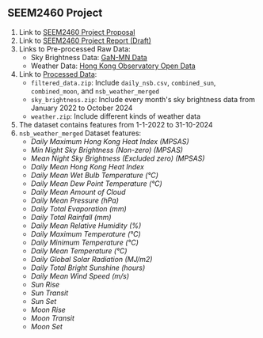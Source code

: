 ## SEEM2460 Project

1. Link to [SEEM2460 Project Proposal](https://docs.google.com/document/d/14zvYhnD2CBXRDK7w4SIBz02xTEZQ-CqUO9WUBEokABE/edit?usp=sharing)
2. Link to [SEEM2460 Project Report (Draft)](https://docs.google.com/document/d/1emKuPpGyVyJkWz67jpGSr0c8v-vnFvBBkfaWSqV3yDQ/edit?usp=sharing)
3. Links to Pre-processed Raw Data:
   - Sky Brightness Data: [GaN-MN Data](https://globeatnight.org/gan-mn/)
   - Weather Data: [Hong Kong Observatory Open Data](https://www.hko.gov.hk/en/abouthko/opendata_intro.htm)
4. Link to [Processed Data](https://drive.google.com/drive/folders/19-j077JSlG8R-ns6nsTmUky4P4rrGH9S?usp=sharing):
   - `filtered_data.zip`: Include `daily_nsb.csv`, `combined_sun`, `combined_moon`, and `nsb_weather_merged`
   - `sky_brightness.zip`: Include every month's sky brightness data from January 2022 to October 2024
   - `weather.zip`: Include different kinds of weather data
6. The dataset contains features from 1-1-2022 to 31-10-2024
7. `nsb_weather_merged` Dataset features:
   - _Daily Maximum Hong Kong Heat Index (MPSAS)_
   - _Min Night Sky Brightness (Non-zero) (MPSAS)_
   - _Mean Night Sky Brightness (Excluded zero) (MPSAS)_
   - _Daily Mean Hong Kong Heat Index_
   - _Daily Mean Wet Bulb Temperature (°C)_
   - _Daily Mean Dew Point Temperature (°C)_
   - _Daily Mean Amount of Cloud_
   - _Daily Mean Pressure (hPa)_
   - _Daily Total Evaporation (mm)_
   - _Daily Total Rainfall (mm)_
   - _Daily Mean Relative Humidity (%)_
   - _Daily Maximum Temperature (°C)_
   - _Daily Minimum Temperature (°C)_
   - _Daily Mean Temperature (°C)_
   - _Daily Global Solar Radiation (MJ/m2)_
   - _Daily Total Bright Sunshine (hours)_
   - _Daily Mean Wind Speed (m/s)_
   - _Sun Rise_
   - _Sun Transit_
   - _Sun Set_
   - _Moon Rise_
   - _Moon Transit_
   - _Moon Set_
